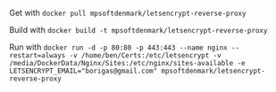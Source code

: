Get with
`docker pull mpsoftdenmark/letsencrypt-reverse-proxy`

Build with
`docker build -t mpsoftdenmark/letsencrypt-reverse-proxy`

Run with
`docker run -d -p 80:80 -p 443:443 --name nginx --restart=always -v /home/ben/Certs:/etc/letsencrypt -v /media/DockerData/Nginx/Sites:/etc/nginx/sites-available -e LETSENCRYPT_EMAIL="borigas@gmail.com" mpsoftdenmark/letsencrypt-reverse-proxy`
